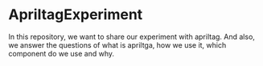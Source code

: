 # ApriltagExperiment
In this repository, we want to share our experiment with apriltag. And also, we answer the questions of what is apriltga, how we use it, which component do we use and why. 
